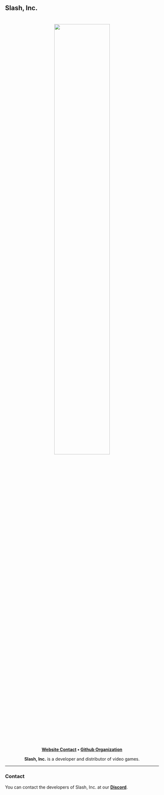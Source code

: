 ## Slash, Inc.

<h1 align="center">
    <a href="https://github.com/slashdevelopment" target="_blank">
        <img height="60%" width="60%" src="https://github.com/slashdevelopment/branding/blob/main/images/banner/banner-corner-60px.png?raw=true"><br>
    </a>
</h1>

<p align="center">
    <b><a href="https://website-incslash.vercel.app/">Website Contact</a> • <a href="https://github.com/slashdevelopment">Github Organization</a></b>
</p>

<p align="center">
   <b>Slash, Inc.</b> is a developer and distributor of video games.
</p>

---

### Contact

You can contact the developers of Slash, Inc. at our <b><a href="https://discord.com/invite/5AVuqph8d6">Discord</a></b>.

